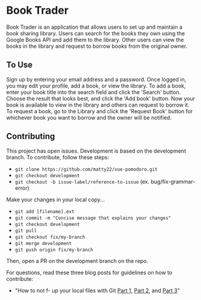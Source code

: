 # Book Trader

Book Trader is an application that allows users to set up and maintain a book sharing library. Users can search for the books they own using the Google Books API and add them to the library. Other users can view the books in the library and request to borrow books from the original owner.

## To Use

Sign up by entering your email address and a password. Once logged in, you may edit your profile, add a book, or view the library. To add a book, enter your book title into the search field and click the 'Search' button. Choose the result that looks best, and click the 'Add book' button. Now your book is available to view in the library and others can request to borrow it. To request a book, go to the Library and click the 'Request Book' button for whichever book you want to borrow and the owner will be notified.

## Contributing

This project has open issues. Development is based on the development branch. To contribute, follow these steps:

* `git clone https://github.com/matty22/vue-pomodoro.git`
* `git checkout development`
* `git checkout -b issue-label/reference-to-issue` (ex. bug/fix-grammar-error)

Make your changes in your local copy...

* `git add [filename].ext`
* `git commit -m "Concise message that explains your changes"`
* `git checkout development`
* `git pull`
* `git checkout fix/my-branch`
* `git merge development`
* `git push origin fix/my-branch`

Then, open a PR on the development branch on the repo.

For questions, read these three blog posts for guidelines on how to contribute:
* "How to not f- up your local files with Git [Part 1](https://medium.com/@francesco.agnoletto/how-to-not-f-up-your-local-files-with-git-part-1-e0756c88fd3c), [Part 2](https://medium.com/@francesco.agnoletto/how-to-not-f-up-your-local-files-with-git-part-2-fc4e243be02a), and [Part 3](https://medium.com/chingu/how-to-not-f-up-your-local-files-with-git-part-3-bf03b27b6e64)"
